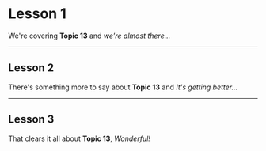 # Lesson 1

We're covering **Topic 13** and _we're almost there..._

---

## Lesson 2

There's something more to say about **Topic 13** and _It's getting better..._

---

## Lesson 3

That clears it all about **Topic 13**, _Wonderful\!_
